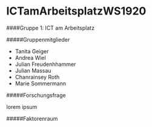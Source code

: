 # ICTamArbeitsplatzWS1920

####Gruppe 1: ICT am Arbeitsplatz

#####Gruppenmitglieder

* Tanita Geiger
* Andrea Wiel
* Julian Freudenhhammer
* Julian Massau
* Chanrainsey Roth
* Marie Sommermann

#####Forschungsfrage

lorem ipsum

#####Faktorenraum